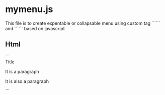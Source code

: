 <h1>mymenu.js</h1>
This file is to create expentable or collapsable menu using custom tag ```<my-menu>``` and ```<my-menu-header>``` based on javascript

<h2>Html</h2>
```
<html lang="en">
<head>
    <meta charset="UTF-8">
    <title>Title</title>
</head>
<body>
<my-menu expandState="expend">
    <my-menu-header>
        <div>Title</div>
    </my-menu-header>
    <p>It is a paragraph</p>
    <p>It is also a paragraph</p>
</my-menu>
<script src="../JS/jquery.js"></script>
<script src="../JS/MyJS/mymenu.js"></script>
</body>
</html>
```
